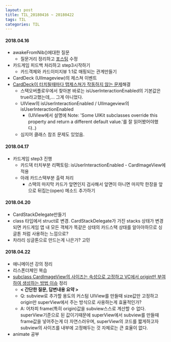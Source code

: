 ```yaml
---
layout: post
title: TIL_20180416 ~ 20180422
tags: TIL
categories: TIL
---
```


#### 2018.04.16
- awakeFromNib()에대한 질문
  - 질문거리 정리하고 [포스팅](https://jinios.github.io/ios/2018/04/15/customView_init/) 수정
- 카드게임 피드백 처리하고 step3시작하기
  - 카드객체와 카드이미지뷰 1:1로 매핑되는 관계만들기
- CardDeck (UIImageview)의 제스쳐 이벤트
- [CardDeck이 터치될때마다 탭제스쳐가 작동하지 않는 문제](https://github.com/jinios/swift-cardgameapp/issues/7)해결
  - 스택오버플로우에서 찾아본 바로는 isUserInteractionEnabled의 기본값은 true라고했는데,... 그게 아니었다.
  - UIView의 isUserInteractionEnabled / UIImageview의 isUserInteractionEnabled
    - (UIView에서 설명에 Note: 'Some UIKit subclasses override this property and return a different default value.'를 잘 읽어봤어야했다..)
  - 심지어 클래스 참조 문제도 있었음.


#### 2018.04.17
- 카드게임 step3 진행
  - 카드덱 터치부분 리팩토링: isUserInteractionEnabled - CardImageView에 적용
  - 아래 카드스택부분 출력 처리
    - 스택의 마지막 카드가 앞면인지 검사해서 앞면이 아니면 마지막 한장을 앞으로 뒤집는(open) 메소드 추가하기


#### 2018.04.20
- CardStackDelegate만들기
- class 타입에서 struct로 변경. CardStackDelegate가 가진 stacks 상태가 변경되면 카드게임 앱 내 모든 객체가 똑같은 상태의 카드스택 상태를 알아야하므로 싱글톤 처럼 사용하는 느낌으로?
- 차라리 싱글톤으로 만드는게 나은가? 고민


#### 2018.04.22
- 애니메이션 강의 정리
- 리스폰더체인 복습
- [subclass CardImageView의 사이즈는 속성으로 고정하고 VC에서 origin만 부여하여 생성하는 방법 이슈](https://github.com/jinios/swift-cardgameapp/issues/9#issuecomment-383358880) 정리
  - **< 간단한 질문, 답변내용 요약 >**
  - Q: subview로 추가할 용도의 커스텀 UIView를 만들때 size값만 고정하고 origin만 superView에서 주는 방식으로 사용하는게 효율적인가?
  - A: 어차피 frame(특히 origin)값을 subview스스로 계산할 수 없다. superView기준으로 된 값이기때문에 superView에서 subview를 만들때 frame값을 넣어주는게 더 자연스러우며, superView의 코드를 짧게하고자 subview의 사이즈를 내부에 고정해두는 것 자체로는 큰 효율이 없다.
- animate 공부
